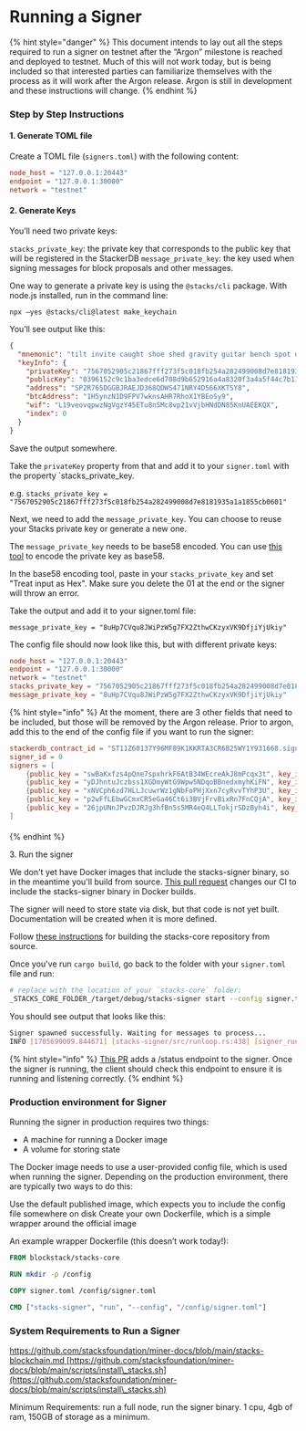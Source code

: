 # Running a Signer

{% hint style="danger" %}
This document intends to lay out all the steps required to run a signer on testnet after the “Argon” milestone is reached and deployed to testnet. Much of this will not work today, but is being included so that interested parties can familiarize themselves with the process as it will work after the Argon release. Argon is still in development and these instructions will change.
{% endhint %}

### Step by Step Instructions

#### 1. Generate TOML file

Create a TOML file (`signers.toml`) with the following content:

```toml
node_host = "127.0.0.1:20443"
endpoint = "127.0.0.1:30000"
network = "testnet"
```

#### 2. Generate Keys

You’ll need two private keys:

`stacks_private_key`: the private key that corresponds to the public key that will be registered in the StackerDB `message_private_key`: the key used when signing messages for block proposals and other messages.

One way to generate a private key is using the `@stacks/cli` package. With node.js installed, run in the command line:

`npx –yes @stacks/cli@latest make_keychain`

You’ll see output like this:

```json
{
  "mnemonic": "tilt invite caught shoe shed gravity guitar bench spot dial garlic cushion gate garlic need often boss spoon under fence used across tip use",
  "keyInfo": {
    "privateKey": "7567052905c21867fff273f5c018fb254a282499008d7e8181935a1a1855cb0601",
    "publicKey": "0396152c9c1ba3edce6d708d9b652916a4a8320f3a4a5f44c7b1142002cf87882f",
    "address": "SP2R765DGGBJRAEJD368QDWS471NRY4D566XKTSY8",
    "btcAddress": "1H5ynzN1D9FPV7wknsAHR7RhoX1YBEoSy9",
    "wif": "L19veovqpwzNgVgzY45ETu8nSMc8vp21vVjbHNdDN85KnUAEEKQX",
    "index": 0
  }
}
```

Save the output somewhere.

Take the `privateKey` property from that and add it to your `signer.toml` with the property \`stacks\_private\_key.

e.g. `stacks_private_key = "7567052905c21867fff273f5c018fb254a282499008d7e8181935a1a1855cb0601"`

Next, we need to add the `message_private_key`. You can choose to reuse your Stacks private key or generate a new one.

The `message_private_key` needs to be base58 encoded. You can use [this tool](https://appdevtools.com/base58-encoder-decoder) to encode the private key as base58.

In the base58 encoding tool, paste in your `stacks_private_key` and set "Treat input as Hex". Make sure you delete the 01 at the end or the signer will throw an error.

Take the output and add it to your signer.toml file:

`message_private_key = "8uHp7CVqu8JWiPzW5g7FX2ZthwCKzyxVK9DfjiYjUkiy"`

The config file should now look like this, but with different private keys:

```toml
node_host = "127.0.0.1:20443"
endpoint = "127.0.0.1:30000"
network = "testnet"
stacks_private_key = "7567052905c21867fff273f5c018fb254a282499008d7e8181935a1a1855cb0601"
message_private_key = "8uHp7CVqu8JWiPzW5g7FX2ZthwCKzyxVK9DfjiYjUkiy"
```

{% hint style="info" %}
At the moment, there are 3 other fields that need to be included, but those will be removed by the Argon release. Prior to argon, add this to the end of the config file if you want to run the signer:

```toml
stackerdb_contract_id = "ST11Z60137Y96MF89K1KKRTA3CR6B25WY1Y931668.signers-stackerdb"
signer_id = 0
signers = [
	{public_key = "swBaKxfzs4pQne7spxhrkF6AtB34WEcreAkJ8mPcqx3t", key_ids = [1, 2, 3, 4]},
	{public_key = "yDJhntuJczbss1XGDmyWtG9Wpw5NDqoBBnedxmyhKiFN", key_ids = [5, 6, 7, 8]},
	{public_key = "xNVCph6zd7HLLJcuwrWz1gNbFoPHjXxn7cyRvvTYhP3U", key_ids = [9, 10, 11, 12]},
	{public_key = "p2wFfLEbwGCmxCR5eGa46Ct6i3BVjFrvBixRn7FnCQjA", key_ids = [13, 14, 15, 16]},
	{public_key = "26jpUNnJPvzDJRJg3hfBn5s5MR4eQ4LLTokjrSDzByh4i", key_ids = [17, 18, 19, 20]}
]
```

####
{% endhint %}

3\. Run the signer

We don't yet have Docker images that include the stacks-signer binary, so in the meantime you'll build from source. [This pull request](https://github.com/stacks-network/stacks-core/pull/4268) changes our CI to include the stacks-signer binary in Docker builds.

The signer will need to store state via disk, but that code is not yet built. Documentation will be created when it is more defined.

Follow [these instructions](https://github.com/stacks-network/stacks-core?tab=readme-ov-file#building) for building the stacks-core repository from source.

Once you've run `cargo build`, go back to the folder with your `signer.toml` file and run:

```bash
# replace with the location of your `stacks-core` folder:
_STACKS_CORE_FOLDER_/target/debug/stacks-signer start --config signer.toml
```

You should see output that looks like this:

```bash
Signer spawned successfully. Waiting for messages to process...
INFO [1705699009.844671] [stacks-signer/src/runloop.rs:438] [signer_runloop] Running one pass for signer ID# 0. Current state: Uninitialized
```

{% hint style="info" %}
[This PR](https://github.com/stacks-network/stacks-core/pull/4280) adds a /status endpoint to the signer. Once the signer is running, the client should check this endpoint to ensure it is running and listening correctly.
{% endhint %}

### Production environment for Signer

Running the signer in production requires two things:

* A machine for running a Docker image
* A volume for storing state

The Docker image needs to use a user-provided config file, which is used when running the signer. Depending on the production environment, there are typically two ways to do this:

Use the default published image, which expects you to include the config file somewhere on disk Create your own Dockerfile, which is a simple wrapper around the official image

An example wrapper Dockerfile (this doesn’t work today!):

```DOCKERFILE
FROM blockstack/stacks-core

RUN mkdir -p /config

COPY signer.toml /config/signer.toml

CMD ["stacks-signer", "run", "--config", "/config/signer.toml"]
```

### System Requirements to Run a Signer

[https://github.com/stacksfoundation/miner-docs/blob/main/stacks-blockchain.md ](https://github.com/stacksfoundation/miner-docs/blob/main/stacks-blockchain.md)[https://github.com/stacksfoundation/miner-docs/blob/main/scripts/install\_stacks.sh](https://github.com/stacksfoundation/miner-docs/blob/main/scripts/install\_stacks.sh)

Minimum Requirements: run a full node, run the signer binary. 1 cpu, 4gb of ram, 150GB of storage as a minimum.

